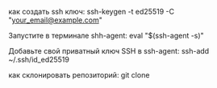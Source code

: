 как создать ssh ключ: ssh-keygen -t ed25519 -C "your_email@example.com"

Запустите в терминале shh-agent: eval "$(ssh-agent -s)"

Добавьте свой приватный ключ SSH в ssh-agent: ssh-add ~/.ssh/id_ed25519

как склонировать репозиторий: git clone <url>




